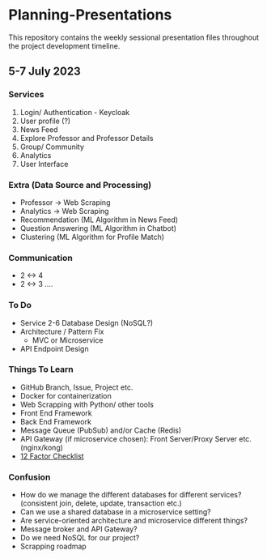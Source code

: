 # Planning-Presentations

This repository contains the weekly sessional presentation files throughout the project development timeline.

## 5-7 July  2023

### Services

1. Login/ Authentication - Keycloak
2. User profile (?)
3. News Feed
4. Explore Professor and Professor Details 
5. Group/ Community
6. Analytics
7. User Interface

### Extra (Data Source and Processing)

- Professor -> Web Scraping 
- Analytics -> Web Scraping 
- Recommendation (ML Algorithm in News Feed)
- Question Answering (ML Algorithm in Chatbot)
- Clustering (ML Algorithm for Profile Match)

### Communication
- 2 <-> 4
- 2 <-> 3
….

### To Do

- Service 2-6 Database Design (NoSQL?)
- Architecture / Pattern Fix
  - MVC or Microservice
- API Endpoint Design

### Things To Learn

- GitHub Branch, Issue, Project etc.
- Docker for containerization
- Web Scrapping with Python/ other tools
- Front End Framework
- Back End Framework
- Message Queue (PubSub) and/or Cache (Redis)
- API Gateway (if microservice chosen): Front Server/Proxy Server etc. (nginx/kong)
- [12 Factor Checklist](https://12factor.net/)


### Confusion

- How do we manage the different databases for different services? (consistent join, delete, update, transaction etc.)
- Can we use a shared database in a microservice setting?
- Are service-oriented architecture and microservice different things?
- Message broker and API Gateway?
- Do we need NoSQL for our project?
- Scrapping roadmap

